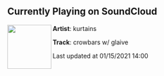 ## Currently Playing on SoundCloud

[<img align="left" width="100" src="https://i1.sndcdn.com/artworks-000674333503-2wytwo-t50x50.jpg">](https://soundcloud.com/kurtains/crowbar)

**Artist**: kurtains 

**Track**: crowbars w/ glaive

Last updated at 01/15/2021 14:00
